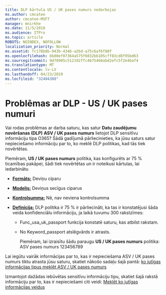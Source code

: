 ```yaml
---
title: DLP kārtula US / UK pases numurs nedarbojas
ms.author: cmcatee
author: cmcatee-MSFT
manager: mnirkhe
ms.date: 11/5/2018
ms.audience: ITPro
ms.topic: article
ROBOTS: NOINDEX, NOFOLLOW
localization_priority: Normal
ms.assetid: fc178b8b-943b-4346-a2bd-a75c6af6f80f
ms.openlocfilehash: bb80ef07364a575f6032bb105cff83cd8f95bd63
ms.sourcegitcommit: 9d78905c512192ffc4675468abd2efc5f2e4baf4
ms.translationtype: MT
ms.contentlocale: lv-LV
ms.lasthandoff: 04/23/2019
ms.locfileid: "32404388"
---
```

# <a name="problems-with-dlp---usuk-passport-numbers"></a>Problēmas ar DLP - US / UK pases numuri

Vai rodas problēmas ar darba saturu, kas satur **Datu zaudējumu novēršanas (DLP)** **ASV / UK pases numurs** lietojot DLP sensitīvu informāciju tipa O365? Šādā gadījumā pārliecinieties, ka jūsu saturs satur nepieciešamo informāciju par to, ko meklē DLP politikas, kad tās tiek novērtētas. 
  
Piemēram, **US / UK pases numurs** politika, kas konfigurēts ar 75 % ticamības pakāpei, šādi tiek novērtētas un ir noteikusi kārtulas, lai iedarbinātu 
  
- **[Formāts:](https://docs.microsoft.com/office365/securitycompliance/what-the-sensitive-information-types-look-for#format-77)** Deviņu ciparu 
    
- **[Modelis:](https://docs.microsoft.com/office365/securitycompliance/what-the-sensitive-information-types-look-for#pattern-77)** Deviņus secīgus ciparus 
    
- **[Kontrolsumma:](https://docs.microsoft.com/office365/securitycompliance/what-the-sensitive-information-types-look-for#checksum-76)** Nē, nav neviena kontrolsumma 
    
- **[Definīcija:](https://docs.microsoft.com/office365/securitycompliance/what-the-sensitive-information-types-look-for#definition-77)** DLP politika ir 75 % ir pārliecināti, ka tas ir konstatējusi šāda veida konfidenciālu informāciju, ja laikā tuvumu 300 rakstzīmes: 
    
  - Func_usa_uk_passport funkcija konstatē saturu, kas atbilst rakstam.
    
  - No Keyword_passport atslēgvārds ir atrasts.
    
    Piemēram, lai izraisītu šādu paraugu **US / UK pases numurs** politika: ASV pases numurs 123456789 
    
Lai iegūtu vairāk informācijas par to, kas ir nepieciešama ASV / UK pases numurs tiktu atrasta jūsu saturu, skatiet nākošo sadaļu šajā pantā: [ko jutīgas informācijas tipus meklēt ASV / UK pases numurs](https://docs.microsoft.com/office365/securitycompliance/what-the-sensitive-information-types-look-for#us--uk-passport-number)
  
Izmantojot dažādas iebūvētas sensitīvu informāciju tipu, skatiet šajā rakstā informāciju par to, kas ir nepieciešami citi veidi: [Meklēt ko jutīgas informācijas veidus](https://docs.microsoft.com/office365/securitycompliance/what-the-sensitive-information-types-look-for)
  

